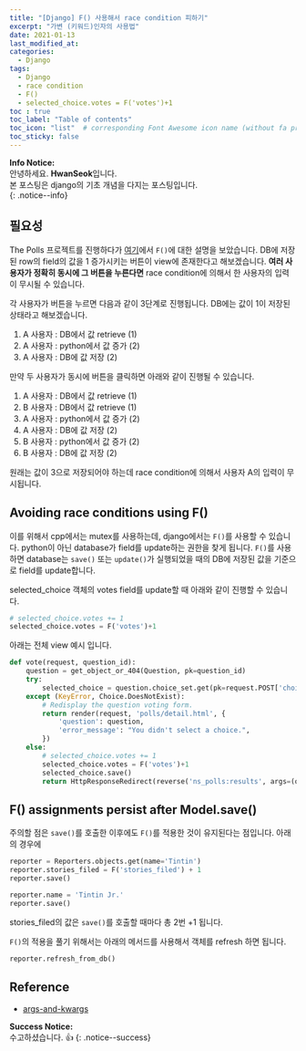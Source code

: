 ```yaml
---
title: "[Django] F() 사용해서 race condition 피하기"
excerpt: "가변 (키워드)인자의 사용법"
date: 2021-01-13
last_modified_at: 
categories:
  - Django
tags:
  - Django
  - race condition
  - F()
  - selected_choice.votes = F('votes')+1
toc : true
toc_label: "Table of contents"
toc_icon: "list"  # corresponding Font Awesome icon name (without fa prefix)
toc_sticky: false
---
```


**Info Notice:**  
안녕하세요. **HwanSeok**입니다.  
본 포스팅은 django의 기초 개념을 다지는 포스팅입니다.  
{: .notice--info}

## 필요성

The Polls 프로젝트를 진행하다가 [여기][1]에서 `F()`에 대한 설명을 보았습니다. DB에 저장된 row의 field의 값을 1 증가시키는 버튼이 view에 존재한다고 해보겠습니다. **여러 사용자가 정확히 동시에 그 버튼을 누른다면** race condition에 의해서 한 사용자의 입력이 무시될 수 있습니다.  

각 사용자가 버튼을 누르면 다음과 같이 3단계로 진행됩니다. DB에는 값이 1이 저장된 상태라고 해보겠습니다.  

1. A 사용자 : DB에서 값 retrieve (1)
1. A 사용자 : python에서 값 증가 (2)
1. A 사용자 : DB에 값 저장 (2)

만약 두 사용자가 동시에 버튼을 클릭하면 아래와 같이 진행될 수 있습니다.  

1. A 사용자 : DB에서 값 retrieve (1)
1. B 사용자 : DB에서 값 retrieve (1)
1. A 사용자 : python에서 값 증가 (2)
1. A 사용자 : DB에 값 저장 (2)
1. B 사용자 : python에서 값 증가 (2)
1. B 사용자 : DB에 값 저장 (2)

원래는 값이 3으로 저장되어야 하는데 race condition에 의해서 사용자 A의 입력이 무시됩니다.  

## Avoiding race conditions using F()

이를 위해서 cpp에서는 mutex를 사용하는데, django에서는 `F()`를 사용할 수 있습니다. python이 아닌 database가 field를 update하는 권한을 찾게 됩니다. `F()`를 사용하면 database는 `save()` 또는 `update()`가 실행되었을 때의 DB에 저장된 값을 기준으로 field를 update합니다.  

selected_choice 객체의 votes field를 update할 때 아래와 같이 진행할 수 있습니다.  

```python
# selected_choice.votes += 1
selected_choice.votes = F('votes')+1
```

아래는 전체 view 예시 입니다.  

```python
def vote(request, question_id):
    question = get_object_or_404(Question, pk=question_id)
    try:
        selected_choice = question.choice_set.get(pk=request.POST['choice'])
    except (KeyError, Choice.DoesNotExist):
        # Redisplay the question voting form.
        return render(request, 'polls/detail.html', {
            'question': question,
            'error_message': "You didn't select a choice.",
        })
    else:
        # selected_choice.votes += 1
        selected_choice.votes = F('votes')+1
        selected_choice.save()
        return HttpResponseRedirect(reverse('ns_polls:results', args=(question.id,)))

```

## F() assignments persist after Model.save()

주의할 점은 `save()`를 호출한 이후에도 `F()`를 적용한 것이 유지된다는 점입니다. 아래의 경우에 

```python
reporter = Reporters.objects.get(name='Tintin')
reporter.stories_filed = F('stories_filed') + 1
reporter.save()

reporter.name = 'Tintin Jr.'
reporter.save()
```

stories_filed의 값은 `save()`를 호출할 때마다 총 2번 +1 됩니다.  

`F()`의 적용을 풀기 위해서는 아래의 메서드를 사용해서 객체를 refresh 하면 됩니다.  

```python
reporter.refresh_from_db()
```

## Reference

- [args-and-kwargs][2]

**Success Notice:**  
수고하셨습니다. :+1:
{: .notice--success}

[1]: https://docs.djangoproject.com/ko/3.1/ref/models/expressions/#avoiding-race-conditions-using-f
[2]: https://www.programiz.com/python-programming/args-and-kwargs